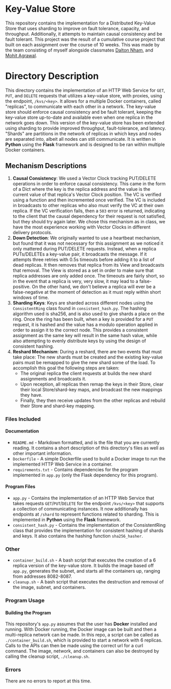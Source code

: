 # Key-Value Store
This repository contains the implementation for a Distributed Key-Value Store that uses sharding to improve on fault tolerance, capacity, and throughput. Additionally, it attempts to maintain causal consistency and be fault tolerant. This project was the result of a cumulative course project that built on each assignment over the course of 10 weeks. This was made by the team consisting of myself alongside classmates [Dalton Nham](https://github.com/dalton-nham), and [Mohit Agrawal](https://github.com/MohitAgrawal404). 

# Directory Description
This directory contains the implementation of an HTTP Web Service for `GET`, `PUT`, and `DELETE` requests that utilizes a key-value store, with proxies, using the endpoint, `/kvs/<key>`. It allows for a multiple Docker containers, called "replicas", to communicate with each other in a network. The key-value store should enforce causal consistency and be fault tolerant, keeping the key-value store up-to-date and available even when one replica in the network goes down. This version of the key-value store has been extended using sharding to provide improved throughput, fault-tolerance, and latency. "Shards" are partitions in the network of replicas in which keys and nodes are separated into, albeit all nodes can still communicate. It is written in **Python** using the **Flask** framework and is designed to be ran within multiple Docker containers.

## Mechanism Descriptions
1. **Causal Consistency**: We used a Vector Clock tracking PUT/DELETE operations in order to enforce causal consistency. This came in the form of a Dict where the key is the replica address and the value is the current value of that replica's Vector Clock position. The VC is verified using a function and then incremented once verified. The VC is included in broadcasts to other replicas who also must verify the VC at their own replica. If the VC verification fails, then a `503` error is returned, indicating to the client that the causal dependency for their request is not satisfied, but they should try again later. We chose this mechanism as in class, we have the most experience working with Vector Clocks in different delivery protocols.
2. **Down Detection**: We originally wanted to use a heartbeat mechanism, but found that it was not necessary for this assignment as we noticed it only mattered during PUT/DELETE requests. Instead, when a replica PUTs/DELETEs a key-value pair, it broadcasts the message. If it attempts three retries with 0.5s timeouts before adding it to a list of dead replicas. It then removes that replica from its View and broadcasts that removal. The View is stored as a set in order to make sure that replica addresses are only added once. The timeouts are fairly short, so in the event that a replica is very, very slow, it may lead to a false-positive. On the other hand, we don't believe a replica will ever be a false-negative at the moment of detection as it must reply within short windows of time.
3. **Sharding Keys**: Keys are sharded across different nodes using the `ConsistentRing` class found in `consistent_hash.py`. The hashing algorithm used is sha256, and is also used to give shards a place on the ring. Once the ring has been built, when a key is provided for a `PUT` request, it is hashed and the value has a modulo operation applied in order to assign it to the correct node. This provides a consistent assignment as the same key will result in the same hash value, while also attempting to evenly distribute keys by using the design of consistent hashing.
4. **Reshard Mechanism**: During a reshard, there are two events that must take place: The new shards must be created and the existing key-value pairs must be remapped to give the new shard some of the load. To accomplish this goal the following steps are taken:
    * The original replica the client requests at builds the new shard assignments and broadcasts it.
    * Upon reception, all replicas then remap the keys in their Store, clear their local Store/shard-key maps, and broadcast the new mappings they have.
    * Finally, they then receive updates from the other replicas and rebuild their Store and shard-key mapping.

### Files Included
#### Documentation
* `README.md` - Markdown formatted, and is the file that you are currently reading. It contains a short description of this directory's files as well as other important information.
* `Dockerfile` - A simple Dockerfile used to build a Docker image to run the implemented HTTP Web Service in a container. 
* `requirements.txt` - Contains dependencies for the program implemented in `app.py` (only the Flask dependency for this program).
#### Program Files
* `app.py` - Contains the implementation of an HTTP Web Service that takes requests `GET`/`PUT`/`DELETE` for the endpoint `/kvs/<key>` that supports a collection of communicating instances. It now additionally has endpoints at `/shard` to represent functions related to sharding. This is implemented in **Python** using the **Flask** framework.
* `consistent_hash.py` - Contains the implementation of the ConsistentRing class that provides the implementation for consistent hashing of shards and keys. It also contains the hashing function `sha256_hasher`.
### Other
* `container_build.sh` - A bash script that executes the creation of a 6 replica version of the key-value store. It builds the image based off `app.py`, generates the subnet, and starts all the containers up, ranging from addresses 8082-8087. 
* `cleanup.sh` - A bash script that executes the destruction and removal of the image, subnet, and containers.
 
### Program Usage
#### Building the Program
This repository's `app.py` assumes that the user has **Docker** installed and running.
With Docker running, the Docker image can be built and then a multi-replica network can be made. In this repo, a script can be called as `./container_build.sh`, which is provided to start a network with 6 replicas. Calls to the APIs can then be made using the correct url for a curl command. The image, network, and containers can also be destroyed by calling the cleanup script, `./cleanup.sh`.

### Errors
There are no errors to report at this time.